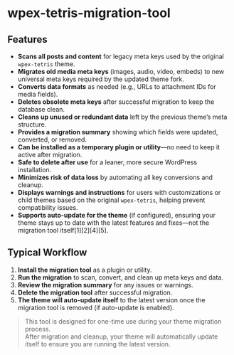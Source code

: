 # wpex-tetris-migration-tool

## Features

- **Scans all posts and content** for legacy meta keys used by the original `wpex-tetris` theme.
- **Migrates old media meta keys** (images, audio, video, embeds) to new universal meta keys required by the updated theme fork.
- **Converts data formats** as needed (e.g., URLs to attachment IDs for media fields).
- **Deletes obsolete meta keys** after successful migration to keep the database clean.
- **Cleans up unused or redundant data** left by the previous theme’s meta structure.
- **Provides a migration summary** showing which fields were updated, converted, or removed.
- **Can be installed as a temporary plugin or utility**—no need to keep it active after migration.
- **Safe to delete after use** for a leaner, more secure WordPress installation.
- **Minimizes risk of data loss** by automating all key conversions and cleanup.
- **Displays warnings and instructions** for users with customizations or child themes based on the original `wpex-tetris`, helping prevent compatibility issues.
- **Supports auto-update for the theme** (if configured), ensuring your theme stays up to date with the latest features and fixes—not the migration tool itself[1][2][4][5].

## Typical Workflow

1. **Install the migration tool** as a plugin or utility.
2. **Run the migration** to scan, convert, and clean up meta keys and data.
3. **Review the migration summary** for any issues or warnings.
4. **Delete the migration tool** after successful migration.
5. **The theme will auto-update itself** to the latest version once the migration tool is removed (if auto-update is enabled).
 
> This tool is designed for one-time use during your theme migration process.  
> After migration and cleanup, your theme will automatically update itself to ensure you are running the latest version.
